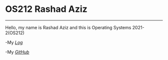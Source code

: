 # **OS212 Rashad Aziz**

---

Hello, my name is Rashad Aziz and this is Operating Systems 2021-2(OS212)

-My *[Log](https://github.com/rashadaziz/os212/blob/master/TXT/mylog.txt)*

-My *[GitHub](https://github.com/rashadaziz/os212)*

